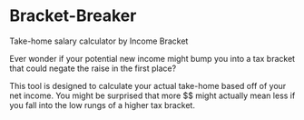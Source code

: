 # Bracket-Breaker
Take-home salary calculator by Income Bracket

Ever wonder if your potential new income might bump you into a tax bracket that could negate the raise in the first place?

This tool is designed to calculate your actual take-home based off of your net income.  You might be surprised that more $$ might actually mean less if you fall into the low rungs of a higher tax bracket.
